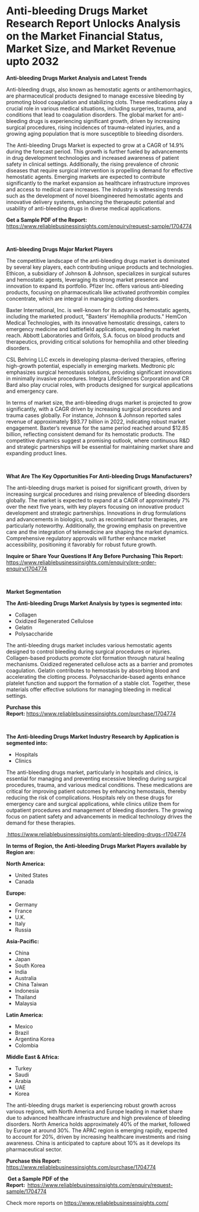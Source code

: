 <p><h1>Anti-bleeding Drugs Market Research Report Unlocks Analysis on the Market Financial Status, Market Size, and Market Revenue upto 2032</h1></p><p><strong>Anti-bleeding Drugs Market Analysis and Latest Trends</strong></p>
<p><p>Anti-bleeding drugs, also known as hemostatic agents or antihemorrhagics, are pharmaceutical products designed to manage excessive bleeding by promoting blood coagulation and stabilizing clots. These medications play a crucial role in various medical situations, including surgeries, trauma, and conditions that lead to coagulation disorders. The global market for anti-bleeding drugs is experiencing significant growth, driven by increasing surgical procedures, rising incidences of trauma-related injuries, and a growing aging population that is more susceptible to bleeding disorders.</p><p>The Anti-bleeding Drugs Market is expected to grow at a CAGR of 14.9% during the forecast period. This growth is further fueled by advancements in drug development technologies and increased awareness of patient safety in clinical settings. Additionally, the rising prevalence of chronic diseases that require surgical intervention is propelling demand for effective hemostatic agents. Emerging markets are expected to contribute significantly to the market expansion as healthcare infrastructure improves and access to medical care increases. The industry is witnessing trends such as the development of novel bioengineered hemostatic agents and innovative delivery systems, enhancing the therapeutic potential and usability of anti-bleeding drugs in diverse medical applications.</p></p>
<p><strong>Get a Sample PDF of the Report:&nbsp;</strong> <a href="https://www.reliablebusinessinsights.com/enquiry/request-sample/1704774?utm_campaign=2983&utm_medium=2&utm_source=Github&utm_content=ia&utm_term=27032025&utm_id=anti-bleeding-drugs">https://www.reliablebusinessinsights.com/enquiry/request-sample/1704774</a></p>
<p>&nbsp;</p>
<p><strong>Anti-bleeding Drugs Major Market Players</strong></p>
<p><p>The competitive landscape of the anti-bleeding drugs market is dominated by several key players, each contributing unique products and technologies. Ethicon, a subsidiary of Johnson & Johnson, specializes in surgical sutures and hemostatic agents, leveraging its strong market presence and innovation to expand its portfolio. Pfizer Inc. offers various anti-bleeding products, focusing on pharmaceuticals like activated prothrombin complex concentrate, which are integral in managing clotting disorders.</p><p>Baxter International, Inc. is well-known for its advanced hemostatic agents, including the marketed product, "Baxters’ Hemophilia products." HemCon Medical Technologies, with its innovative hemostatic dressings, caters to emergency medicine and battlefield applications, expanding its market reach. Abbott Laboratories and Grifols, S.A. focus on blood products and therapeutics, providing critical solutions for hemophilia and other bleeding disorders.</p><p>CSL Behring LLC excels in developing plasma-derived therapies, offering high-growth potential, especially in emerging markets. Medtronic plc emphasizes surgical hemostasis solutions, providing significant innovations in minimally invasive procedures. Integra LifeSciences Corporation and CR Bard also play crucial roles, with products designed for surgical applications and emergency care.</p><p>In terms of market size, the anti-bleeding drugs market is projected to grow significantly, with a CAGR driven by increasing surgical procedures and trauma cases globally. For instance, Johnson & Johnson reported sales revenue of approximately $93.77 billion in 2022, indicating robust market engagement. Baxter’s revenue for the same period reached around $12.85 billion, reflecting consistent demand for its hemostatic products. The competitive dynamics suggest a promising outlook, where continuous R&D and strategic partnerships will be essential for maintaining market share and expanding product lines.</p></p>
<p>&nbsp;</p>
<p><strong>What Are The Key Opportunities For Anti-bleeding Drugs Manufacturers?</strong></p>
<p><p>The anti-bleeding drugs market is poised for significant growth, driven by increasing surgical procedures and rising prevalence of bleeding disorders globally. The market is expected to expand at a CAGR of approximately 7% over the next five years, with key players focusing on innovative product development and strategic partnerships. Innovations in drug formulations and advancements in biologics, such as recombinant factor therapies, are particularly noteworthy. Additionally, the growing emphasis on preventive care and the integration of telemedicine are shaping the market dynamics. Comprehensive regulatory approvals will further enhance market accessibility, positioning it favorably for robust future growth.</p></p>
<p><strong>Inquire or Share Your Questions If Any Before Purchasing This Report:</strong> <a href="https://www.reliablebusinessinsights.com/enquiry/pre-order-enquiry/1704774?utm_campaign=2983&utm_medium=2&utm_source=Github&utm_content=ia&utm_term=27032025&utm_id=anti-bleeding-drugs">https://www.reliablebusinessinsights.com/enquiry/pre-order-enquiry/1704774</a></p>
<p>&nbsp;</p>
<p><strong>Market Segmentation</strong></p>
<p><strong>The Anti-bleeding Drugs Market Analysis by types is segmented into:</strong></p>
<p><ul><li>Collagen</li><li>Oxidized Regenerated Cellulose</li><li>Gelatin</li><li>Polysaccharide</li></ul></p>
<p><p>The anti-bleeding drugs market includes various hemostatic agents designed to control bleeding during surgical procedures or injuries. Collagen-based products promote clot formation through natural healing mechanisms. Oxidized regenerated cellulose acts as a barrier and promotes coagulation. Gelatin contributes to hemostasis by absorbing blood and accelerating the clotting process. Polysaccharide-based agents enhance platelet function and support the formation of a stable clot. Together, these materials offer effective solutions for managing bleeding in medical settings.</p></p>
<p><strong>Purchase this Report:&nbsp;</strong><a href="https://www.reliablebusinessinsights.com/purchase/1704774?utm_campaign=2983&utm_medium=2&utm_source=Github&utm_content=ia&utm_term=27032025&utm_id=anti-bleeding-drugs">https://www.reliablebusinessinsights.com/purchase/1704774</a></p>
<p>&nbsp;</p>
<p><strong>The Anti-bleeding Drugs Market Industry Research by Application is segmented into:</strong></p>
<p><ul><li>Hospitals</li><li>Clinics</li></ul></p>
<p><p>The anti-bleeding drugs market, particularly in hospitals and clinics, is essential for managing and preventing excessive bleeding during surgical procedures, trauma, and various medical conditions. These medications are critical for improving patient outcomes by enhancing hemostasis, thereby reducing the risk of complications. Hospitals rely on these drugs for emergency care and surgical applications, while clinics utilize them for outpatient procedures and management of bleeding disorders. The growing focus on patient safety and advancements in medical technology drives the demand for these therapies.</p></p>
<p><a href="https://www.reliablebusinessinsights.com/anti-bleeding-drugs-r1704774?utm_campaign=2983&utm_medium=2&utm_source=Github&utm_content=ia&utm_term=27032025&utm_id=anti-bleeding-drugs">&nbsp;https://www.reliablebusinessinsights.com/anti-bleeding-drugs-r1704774</a></p>
<p><strong>In terms of Region, the Anti-bleeding Drugs Market Players available by Region are:</strong></p>
<p>
    <p> <strong> North America: </strong>
        <ul>
            <li>United States</li>
            <li>Canada</li>
        </ul>
        </p> 
    <p> <strong> Europe: </strong>
        <ul>
            <li>Germany</li>
            <li>France</li>
            <li>U.K.</li>
            <li>Italy</li>
            <li>Russia</li>
        </ul>
        </p> 
    <p> <strong> Asia-Pacific: </strong>
        <ul>
            <li>China</li>
            <li>Japan</li>
            <li>South Korea</li>
            <li>India</li>
            <li>Australia</li>
            <li>China Taiwan</li>
            <li>Indonesia</li>
            <li>Thailand</li>
            <li>Malaysia</li>
        </ul>
        </p> 
    <p> <strong> Latin America: </strong>
        <ul>
            <li>Mexico</li>
            <li>Brazil</li>
            <li>Argentina Korea</li>
            <li>Colombia</li>
        </ul>
        </p> 
    <p> <strong> Middle East & Africa: </strong>
        <ul>
            <li>Turkey</li>
            <li>Saudi</li>
            <li>Arabia</li>
            <li>UAE</li>
            <li>Korea</li>
        </ul>
    </p>
    </p>
<p><p>The anti-bleeding drugs market is experiencing robust growth across various regions, with North America and Europe leading in market share due to advanced healthcare infrastructure and high prevalence of bleeding disorders. North America holds approximately 40% of the market, followed by Europe at around 30%. The APAC region is emerging rapidly, expected to account for 20%, driven by increasing healthcare investments and rising awareness. China is anticipated to capture about 10% as it develops its pharmaceutical sector.</p></p>
<p><strong>Purchase this Report: </strong><a href="https://www.reliablebusinessinsights.com/purchase/1704774?utm_campaign=2983&utm_medium=2&utm_source=Github&utm_content=ia&utm_term=27032025&utm_id=anti-bleeding-drugs">https://www.reliablebusinessinsights.com/purchase/1704774</a></p>
<p>&nbsp;<strong>Get a Sample PDF of the Report:&nbsp;&nbsp;</strong><a href="https://www.reliablebusinessinsights.com/enquiry/request-sample/1704774?utm_campaign=2983&utm_medium=2&utm_source=Github&utm_content=ia&utm_term=27032025&utm_id=anti-bleeding-drugs">https://www.reliablebusinessinsights.com/enquiry/request-sample/1704774</a></p>
<p><strong></strong></p>
<p>Check more reports on <a href="https://www.reliablebusinessinsights.com/?utm_campaign=2983&utm_medium=2&utm_source=Github&utm_content=ia&utm_term=27032025&utm_id=anti-bleeding-drugs">https://www.reliablebusinessinsights.com/</a></p>